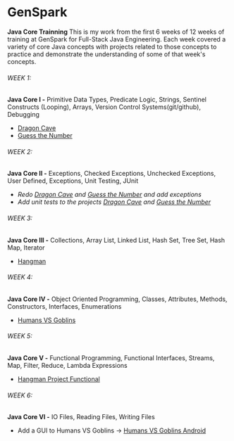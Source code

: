 # GenSpark
**Java Core Trainning**
This is my work from the first 6 weeks of 12 weeks of training at GenSpark for Full-Stack Java Engineering. Each week covered a variety of core Java concepts with projects related to those concepts to practice and demonstrate the understanding of some of that week's concepts.

###### WEEK 1:
**Java Core I -** Primitive Data Types, Predicate Logic, Strings, Sentinel Constructs (Looping), Arrays, Version Control Systems(git/github), Debugging

- [Dragon Cave](https://github.com/DeanWhitten/GenSpark/tree/main/DragonCave "Dragon Cave")
- [Guess the Number](https://github.com/DeanWhitten/GenSpark/tree/main/GuessTheNumber "Guess the Number")

###### WEEK 2:
**Java Core II -** Exceptions, Checked Exceptions, Unchecked Exceptions, User Defined, Exceptions, Unit Testing, JUnit
- *Redo [Dragon Cave](http://github.com/DeanWhitten/GenSpark/tree/main/DragonCave "Dragon Cave") and [Guess the Number](http://github.com/DeanWhitten/GenSpark/tree/main/GuessTheNumber "Guess the Number") and add exceptions*
- *Add unit tests to the projects [Dragon Cave](http://github.com/DeanWhitten/GenSpark/tree/main/DragonCave "Dragon Cave") and [Guess the Number](http://github.com/DeanWhitten/GenSpark/tree/main/GuessTheNumber "Guess the Number")*

###### WEEK 3:
**Java Core III -** Collections, Array List, Linked List, Hash Set, Tree Set, Hash Map, Iterator
- [Hangman](https://github.com/DeanWhitten/GenSpark/tree/main/Hangman "Hangman")

###### WEEK 4:
**Java Core IV -** Object Oriented Programming, Classes, Attributes, Methods, Constructors, Interfaces, Enumerations
- [Humans VS Goblins](https://github.com/DeanWhitten/GenSpark/tree/main/HumansVsGoblins "Humans VS Goblins")

###### WEEK 5:
**Java Core V -** Functional Programming, Functional Interfaces, Streams, Map, Filter, Reduce, Lambda Expressions
- [Hangman Project Functional](https://github.com/DeanWhitten/GenSpark/tree/main/Hangman_Fuctional "Hangman Project Functional")

###### WEEK 6:
**Java Core VI -** IO Files, Reading Files, Writing Files
- Add a GUI to Humans VS Goblins -> [Humans VS Goblins Android](https://github.com/DeanWhitten/GenSpark/tree/main/HumansVsGoblins_Android "Humans VS Goblins Android")
